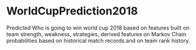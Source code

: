 # WorldCupPrediction2018
Predicted Who is going to win world cup 2018 based on features built on team strength, weakness, strategies, derived features on Markov Chain probabilities based on historical match records and on team rank history.
